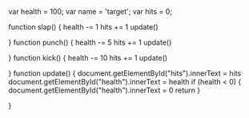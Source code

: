 var health = 100;
var name = 'target';
var hits = 0;

function slap() {
    health -= 1
    hits += 1
    update()
    
}
function punch() {
    health -= 5
    hits += 1
    update()
    
}
function kick() {
    health -= 10
    hits += 1
    update()
    
}
function update() {
    document.getElementById("hits").innerText = hits
    document.getElementById("health").innerText = health
    if (health < 0) {
        document.getElementById("health").innerText = 0
        return
    }

}
